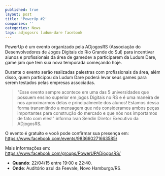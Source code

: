 ```yaml
---
published: true
layout: post
title: 'PowerUp #2'
companies: ''
categories: News
tags: adjogosrs ludum-dare facebook
---
```

PowerUp é um evento organizado pela ADjogosRS (Associação do Desenvolvedores de Jogos Digitais do Rio Grande do Sul) para incentivar alunos e profissionais da área de gamedev a participarem da Ludum Dare, game jam que tem sua nova temporada começando hoje.

Durante o evento serão realizadas palestras com profissionais da área, além disso, quem participou da Ludum Dare poderá levar seus games para serem testados pelas empresas associadas.

> "Esse evento sempre acontece em uma das 5 universidades que possuem ensino superior em jogos Digitais no RS e é uma maneira de nos aproximarmos delas e principalmente dos alunos! Estamos dessa forma transmitindo a mensagem que nós consideramos ambos peças importantes para construção do mercado e que nós nos importamos de fato com eles!" informa Ivan Sendin Diretor Executivo da ADjogosRS.




O evento é gratuito e você pode confirmar sua presença em: <a href="https://www.facebook.com/events/983690271663585/">https://www.facebook.com/events/983690271663585/</a>


Mais informações em: 
<a href="https://www.facebook.com/groups/PowerUPADjogosRS/">https://www.facebook.com/groups/PowerUPADjogosRS/</a>


* **Quando**:  22/04/15 entre 19:00 e 22:40.
* **Onde**:  Auditório azul da Feevale, Novo Hamburgo/RS.